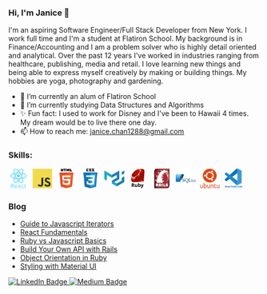### Hi, I'm Janice 👋

I'm an aspiring Software Engineer/Full Stack Developer from New York. I work full time and I'm a student at Flatiron School. My background is in Finance/Accounting and I am a problem solver who is highly detail oriented and analytical. Over the past 12 years I've worked in industries ranging from healthcare, publishing, media and retail. I love learning new things and being able to express myself creatively by making or building things. My hobbies are yoga, photography and gardening.


- 🔭 I’m currently an alum of Flatiron School
- 🌱 I’m currently studying Data Structures and Algorithms
- ✨ Fun fact: I used to work for Disney and I've been to Hawaii 4 times. My dream would be to live there one day. 
- 📫 How to reach me: janice.chan1288@gmail.com


### Skills:
 <div>
  <img src="https://github.com/devicons/devicon/blob/master/icons/react/react-original-wordmark.svg" title="React" alt="React" width="40" height="40"/>&nbsp;
  <img src="https://github.com/devicons/devicon/blob/master/icons/javascript/javascript-original.svg" title="JavaScript" alt="JavaScript" width="40" height="40"/>&nbsp;
  <img src="https://github.com/devicons/devicon/blob/master/icons/html5/html5-original-wordmark.svg" title="HTML" alt="HTML" width="40" height="40"/>&nbsp;
  <img src="https://github.com/devicons/devicon/blob/master/icons/css3/css3-original-wordmark.svg" title="CSS" alt="CSS" width="40" height="40"/>&nbsp;
  <img src="https://github.com/devicons/devicon/blob/master/icons/materialui/materialui-original.svg" title="Material UI" alt="Material UI" width="40" height="40"/>&nbsp;   
  <img src="https://github.com/devicons/devicon/blob/master/icons/ruby/ruby-original-wordmark.svg" title="ruby" alt="ruby" width="40" height="40"/>&nbsp;
  <img src="https://github.com/devicons/devicon/blob/master/icons/rails/rails-original-wordmark.svg" title="ruby" alt="rails" width="40" height="40"/>&nbsp;
  <img src="https://github.com/devicons/devicon/blob/master/icons/sqlite/sqlite-original-wordmark.svg" title="Sqlite"  alt="Sqlite" width="40" height="40"/>&nbsp;
  <img src="https://github.com/devicons/devicon/blob/master/icons/ubuntu/ubuntu-plain-wordmark.svg" title="Ubuntu"  alt="Ubuntu" width="40" height="40"/>&nbsp;
  <img src="https://github.com/devicons/devicon/blob/master/icons/vscode/vscode-original-wordmark.svg" title="VSCode" alt="VSCode" width="40" height="40"/>&nbsp;  
</div>

### Blog

- [Guide to Javascript Iterators](https://medium.com/@janicecodes/guide-to-javascript-array-iterators-aa7d195fb8c4)
- [React Fundamentals](https://medium.com/@janicecodes/react-fundamentals-in-5-minutes-e61d3adc860c)
- [Ruby vs Javascript Basics](https://medium.com/@janicecodes/ruby-vs-javascript-basics-3aedeffae5d1)
- [Build Your Own API with Rails](https://blog.devops.dev/build-your-own-api-with-rails-b099085ff368)
- [Object Orientation in Ruby](https://medium.com/@janicecodes/object-orientation-in-ruby-65b9064a8d18)
- [Styling with Material UI](https://medium.com/@janicecodes/styling-with-material-ui-a264d761b2f3)


<div id="badges">
  <a href="https://www.linkedin.com/in/janice-chan-swe/">
    <img src="https://img.shields.io/badge/LinkedIn-blue?style=for-the-badge&logo=linkedin&logoColor=white" alt="LinkedIn Badge"/>
  </a>
  <a href="https://medium.com/@janicecodes">
    <img src="https://img.shields.io/badge/Medium-black?style=for-the-badge&logo=medium&logoColor=white" alt="Medium Badge"/>
  </a>
</div>




<!--

icons https://github.com/devicons/devicon/tree/master/icons

profile views
 <img src="https://komarev.com/ghpvc/?username=your-github-janice87&style=flat-square&color=blue" alt=""/>

- 🔭 I’m currently working in Phase 4 at Flatiron School
- 🌱 I’m currently learning ...
- 👯 I’m looking to collaborate on ...
- 🤔 I’m looking for help with ...
- 💬 Ask me about ...
- 📫 How to reach me: janice.chan1288@gmail.com
- 😄 Pronouns: ...
- ⚡ Fun fact: ... 
https://www.instagram.com/janice.codes/
-->
